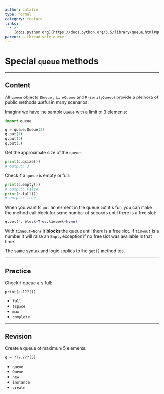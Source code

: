 ```yaml
---
author: catalin
type: normal
category: feature
links:
  - >-
    [docs.python.org](https://docs.python.org/3.5/library/queue.html#queue-objects){website}
parent: a-thread-safe-queue
---
```


# Special `queue` methods


---

## Content

All `queue` objects (`Queue` , `LifoQueue` and `PriorityQueue`) provide a plethora of public methods useful in many scenarios.

Imagine we have the sample `Queue` with a limit of 3 elements:

```python
import queue

q = queue.Queue(3)
q.put(1)
q.put(2)
q.put(3)

```

Get the approximate size of the `queue`:

```python
print(q.qsize())
# output: 3

```

Check if a `queue` is empty or full:

```python
print(q.empty())
# output: False
print(q.full())
# output: True

```

When you want to `put`  an element in the queue but it's full, you can make the method call block for some number of seconds until there is a free slot:

```python
q.put(4, block=True,timeout=None)

```

With `timeout=None` it **blocks** the queue until there is a free slot. If `timeout` is a number it will raise  an `Empty` exception if no free slot was available in that time.

The same syntax and logic applies to the `get()` method too.


---

## Practice

Check if queue `e` is full:

```plain-text
print(e.???())
```

- `full`
- `!space`
- `max`
- `complete`


---

## Revision

Create a queue of maximum 5 elements:

```plain-text
q = ???.???(5)
```

- `queue`
- `Queue`
- `new`
- `instance`
- `create`
